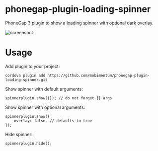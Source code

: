 phonegap-plugin-loading-spinner
===============================

PhoneGap 3 plugin to show a loading spinner with optional dark overlay.

![screenshot](https://raw.github.com/mobimentum/phonegap-plugin-loading-spinner/master/screenshot.png "Screenshot")


Usage
=====

Add plugin to your project:

    cordova plugin add https://github.com/mobimentum/phonegap-plugin-loading-spinner.git

Show spinner with default arguments:

    spinnerplugin.show({}); // do not forget {} args
    
Show spinner with optional arguments:

    spinnerplugin.show({
        overlay: false, // defaults to true
    });

Hide spinner:

    spinnerplugin.hide();
